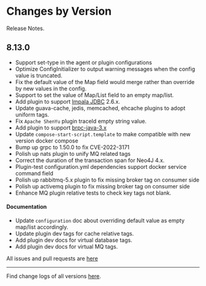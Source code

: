 Changes by Version
==================
Release Notes.

8.13.0
------------------

* Support set-type in the agent or plugin configurations
* Optimize ConfigInitializer to output warning messages when the config value is truncated.
* Fix the default value of the Map field would merge rather than override by new values in the config.
* Support to set the value of Map/List field to an empty map/list.
* Add plugin to support [Impala JDBC](https://www.cloudera.com/downloads/connectors/impala/jdbc/2-6-29.html) 2.6.x.
* Update guava-cache, jedis, memcached, ehcache plugins to adopt uniform tags.
* Fix `Apache ShenYu` plugin traceId empty string value. 
* Add plugin to support [brpc-java-3.x](https://github.com/baidu/starlight/tree/brpc-java-v3)
* Update `compose-start-script.template` to make compatible with new version docker compose
* Bump up grpc to 1.50.0 to fix CVE-2022-3171
* Polish up nats plugin to unify MQ related tags  
* Correct the duration of the transaction span for Neo4J 4.x.
* Plugin-test configuration.yml dependencies support docker service command field
* Polish up rabbitmq-5.x plugin to fix missing broker tag on consumer side
* Polish up activemq plugin to fix missing broker tag on consumer side
* Enhance MQ plugin relative tests to check key tags not blank.

#### Documentation

* Update `configuration` doc about overriding default value as empty map/list accordingly.
* Update plugin dev tags for cache relative tags.
* Add plugin dev docs for virtual database tags.
* Add plugin dev docs for virtual MQ tags.

All issues and pull requests are [here](https://github.com/apache/skywalking/milestone/150?closed=1)

------------------
Find change logs of all versions [here](changes).
